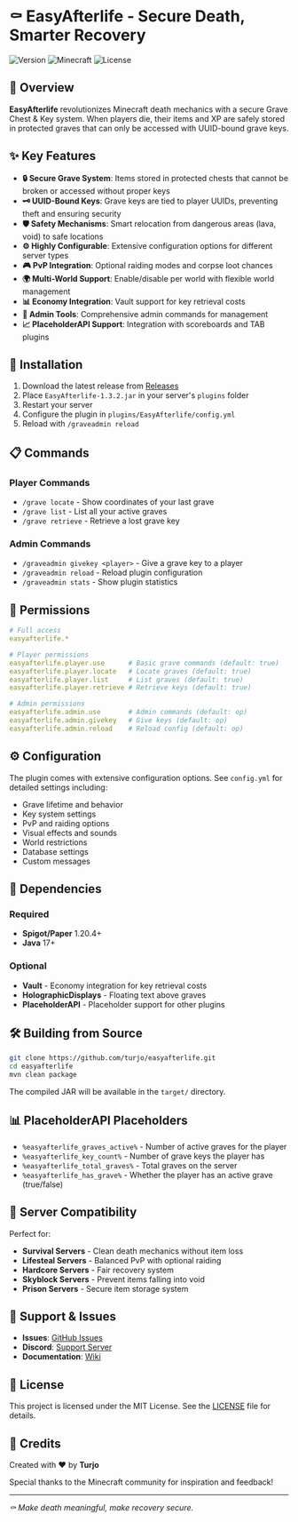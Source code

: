 # ⚰️ EasyAfterlife - Secure Death, Smarter Recovery

![Version](https://img.shields.io/badge/version-1.3.2-blue)
![Minecraft](https://img.shields.io/badge/minecraft-1.20.4-green)
![License](https://img.shields.io/badge/license-MIT-yellow)

## 🌟 Overview

**EasyAfterlife** revolutionizes Minecraft death mechanics with a secure Grave Chest & Key system. When players die, their items and XP are safely stored in protected graves that can only be accessed with UUID-bound grave keys.

## ✨ Key Features

- **🔒 Secure Grave System**: Items stored in protected chests that cannot be broken or accessed without proper keys
- **🗝️ UUID-Bound Keys**: Grave keys are tied to player UUIDs, preventing theft and ensuring security
- **🛡️ Safety Mechanisms**: Smart relocation from dangerous areas (lava, void) to safe locations
- **⚙️ Highly Configurable**: Extensive configuration options for different server types
- **🎮 PvP Integration**: Optional raiding modes and corpse loot chances
- **🌍 Multi-World Support**: Enable/disable per world with flexible world management
- **📊 Economy Integration**: Vault support for key retrieval costs
- **🎯 Admin Tools**: Comprehensive admin commands for management
- **📈 PlaceholderAPI Support**: Integration with scoreboards and TAB plugins

## 🚀 Installation

1. Download the latest release from [Releases](https://github.com/turjo/easyafterlife/releases)
2. Place `EasyAfterlife-1.3.2.jar` in your server's `plugins` folder
3. Restart your server
4. Configure the plugin in `plugins/EasyAfterlife/config.yml`
5. Reload with `/graveadmin reload`

## 📋 Commands

### Player Commands
- `/grave locate` - Show coordinates of your last grave
- `/grave list` - List all your active graves  
- `/grave retrieve` - Retrieve a lost grave key

### Admin Commands
- `/graveadmin givekey <player>` - Give a grave key to a player
- `/graveadmin reload` - Reload plugin configuration
- `/graveadmin stats` - Show plugin statistics

## 🔐 Permissions

```yaml
# Full access
easyafterlife.*

# Player permissions
easyafterlife.player.use      # Basic grave commands (default: true)
easyafterlife.player.locate   # Locate graves (default: true)
easyafterlife.player.list     # List graves (default: true)
easyafterlife.player.retrieve # Retrieve keys (default: true)

# Admin permissions  
easyafterlife.admin.use       # Admin commands (default: op)
easyafterlife.admin.givekey   # Give keys (default: op)
easyafterlife.admin.reload    # Reload config (default: op)
```

## ⚙️ Configuration

The plugin comes with extensive configuration options. See `config.yml` for detailed settings including:

- Grave lifetime and behavior
- Key system settings
- PvP and raiding options
- Visual effects and sounds
- World restrictions
- Database settings
- Custom messages

## 🔌 Dependencies

### Required
- **Spigot/Paper** 1.20.4+
- **Java** 17+

### Optional
- **Vault** - Economy integration for key retrieval costs
- **HolographicDisplays** - Floating text above graves
- **PlaceholderAPI** - Placeholder support for other plugins

## 🛠️ Building from Source

```bash
git clone https://github.com/turjo/easyafterlife.git
cd easyafterlife
mvn clean package
```

The compiled JAR will be available in the `target/` directory.

## 📊 PlaceholderAPI Placeholders

- `%easyafterlife_graves_active%` - Number of active graves for the player
- `%easyafterlife_key_count%` - Number of grave keys the player has
- `%easyafterlife_total_graves%` - Total graves on the server
- `%easyafterlife_has_grave%` - Whether the player has an active grave (true/false)

## 🎯 Server Compatibility

Perfect for:
- **Survival Servers** - Clean death mechanics without item loss
- **Lifesteal Servers** - Balanced PvP with optional raiding
- **Hardcore Servers** - Fair recovery system
- **Skyblock Servers** - Prevent items falling into void
- **Prison Servers** - Secure item storage system

## 🐛 Support & Issues

- **Issues**: [GitHub Issues](https://github.com/turjo/easyafterlife/issues)
- **Discord**: [Support Server](https://discord.gg/your-server)
- **Documentation**: [Wiki](https://github.com/turjo/easyafterlife/wiki)

## 📄 License

This project is licensed under the MIT License. See the [LICENSE](LICENSE) file for details.

## 🙏 Credits

Created with ❤️ by **Turjo**

Special thanks to the Minecraft community for inspiration and feedback!

---

*⚰️ Make death meaningful, make recovery secure.*